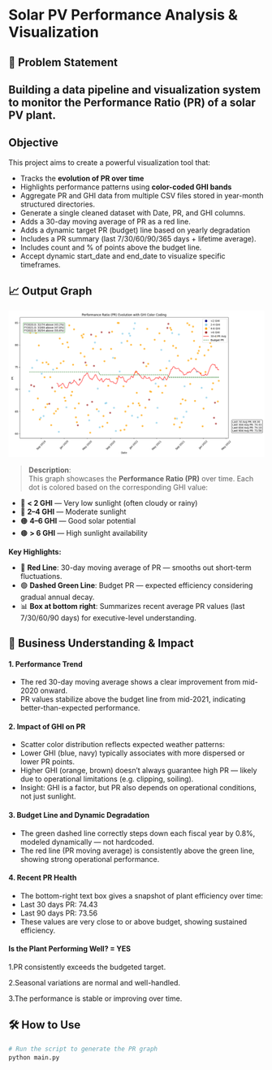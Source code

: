 #  Solar PV Performance Analysis & Visualization

## 📌 Problem Statement
Building a data pipeline and visualization system to monitor the Performance Ratio (PR) of a solar PV plant.
---

## Objective

This project aims to create a powerful visualization tool that:
- Tracks the **evolution of PR over time**
- Highlights performance patterns using **color-coded GHI bands**
- Aggregate PR and GHI data from multiple CSV files stored in year-month structured directories.
- Generate a single cleaned dataset with Date, PR, and GHI columns.
- Adds a 30-day moving average of PR as a red line.
- Adds a dynamic target PR (budget) line based on yearly degradation
- Includes a PR summary (last 7/30/60/90/365 days + lifetime average).
- Includes count and % of points above the budget line.
- Accept dynamic start_date and end_date to visualize specific timeframes.




## 📈 Output Graph

![PR Graph](output/final_pr_graph.png)

> **Description**:  
This graph showcases the **Performance Ratio (PR)** over time. Each dot is colored based on the corresponding GHI value:

- 🔵 **< 2 GHI** — Very low sunlight (often cloudy or rainy)
- 🔷 **2–4 GHI** — Moderate sunlight
- 🟠 **4–6 GHI** — Good solar potential
- 🟤 **> 6 GHI** — High sunlight availability

**Key Highlights:**
- 🔴 **Red Line**: 30-day moving average of PR — smooths out short-term fluctuations.
- 🟢 **Dashed Green Line**: Budget PR — expected efficiency considering gradual annual decay.
- 📊 **Box at bottom right**: Summarizes recent average PR values (last 7/30/60/90 days) for executive-level understanding.



## 🧠 Business Understanding & Impact

#### 1.  Performance Trend
- The red 30-day moving average shows a clear improvement from mid-2020 onward.
- PR values stabilize above the budget line from mid-2021, indicating better-than-expected performance.

#### 2.  Impact of GHI on PR
- Scatter color distribution reflects expected weather patterns:
- Lower GHI (blue, navy) typically associates with more dispersed or lower PR points.
- Higher GHI (orange, brown) doesn’t always guarantee high PR — likely due to operational limitations (e.g. clipping, soiling).
- Insight: GHI is a factor, but PR also depends on operational conditions, not just sunlight.

#### 3. Budget Line and Dynamic Degradation
- The green dashed line correctly steps down each fiscal year by 0.8%, modeled dynamically — not hardcoded.
- The red line (PR moving average) is consistently above the green line, showing strong operational performance.

#### 4. Recent PR Health
- The bottom-right text box gives a snapshot of plant efficiency over time:
- Last 30 days PR: 74.43
- Last 90 days PR: 73.56
- These values are very close to or above budget, showing sustained efficiency.

#### Is the Plant Performing Well? = YES

1.PR consistently exceeds the budgeted target.

2.Seasonal variations are normal and well-handled.

3.The performance is stable or improving over time.

## 🛠️ How to Use

```bash
# Run the script to generate the PR graph
python main.py 
